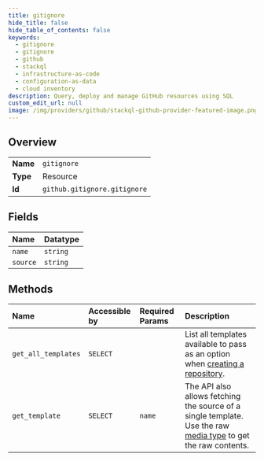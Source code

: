 ```yaml
---
title: gitignore
hide_title: false
hide_table_of_contents: false
keywords:
  - gitignore
  - gitignore
  - github    
  - stackql
  - infrastructure-as-code
  - configuration-as-data
  - cloud inventory
description: Query, deploy and manage GitHub resources using SQL
custom_edit_url: null
image: /img/providers/github/stackql-github-provider-featured-image.png
---
```

  
    

## Overview
<table><tbody>
<tr><td><b>Name</b></td><td><code>gitignore</code></td></tr>
<tr><td><b>Type</b></td><td>Resource</td></tr>
<tr><td><b>Id</b></td><td><code>github.gitignore.gitignore</code></td></tr>
</tbody></table>

## Fields
| Name | Datatype |
|:-----|:---------|
| `name` | `string` |
| `source` | `string` |
## Methods
| Name | Accessible by | Required Params | Description |
|:-----|:--------------|:----------------|:------------|
| `get_all_templates` | `SELECT` |  | List all templates available to pass as an option when [creating a repository](https://docs.github.com/rest/reference/repos#create-a-repository-for-the-authenticated-user). |
| `get_template` | `SELECT` | `name` | The API also allows fetching the source of a single template.<br />Use the raw [media type](https://docs.github.com/rest/overview/media-types/) to get the raw contents. |
